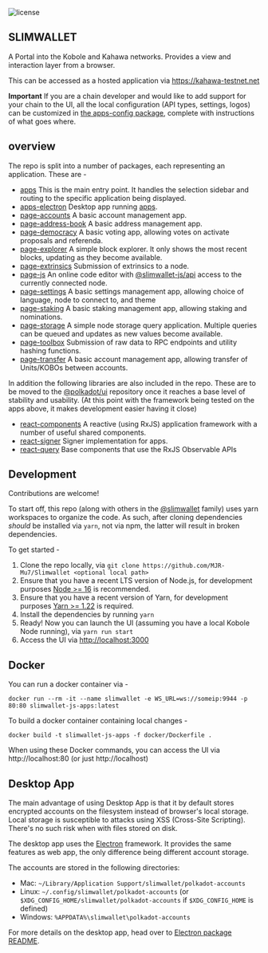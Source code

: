 ![license](https://img.shields.io/badge/License-Apache%202.0-blue?logo=apache&style=flat-square)

## SLIMWALLET

A Portal into the Kobole and Kahawa networks. Provides a view and interaction layer from a browser.

This can be accessed as a hosted application via https://kahawa-testnet.net

**Important** If you are a chain developer and would like to add support for your chain to the UI, all the local configuration (API types, settings, logos) can be customized in [the apps-config package](packages/apps-config#README.md), complete with instructions of what goes where.

## overview

The repo is split into a number of packages, each representing an application. These are -

- [apps](packages/apps/) This is the main entry point. It handles the selection sidebar and routing to the specific application being displayed.
- [apps-electron](packages/apps-electron/) Desktop app running [apps](packages/apps/).
- [page-accounts](packages/page-accounts/) A basic account management app.
- [page-address-book](packages/page-address-book/) A basic address management app.
- [page-democracy](packages/page-democracy/) A basic voting app, allowing votes on activate proposals and referenda.
- [page-explorer](packages/page-explorer/) A simple block explorer. It only shows the most recent blocks, updating as they become available.
- [page-extrinsics](packages/page-extrinsics/) Submission of extrinsics to a node.
- [page-js](packages/page-js/) An online code editor with [@slimwallet-js/api](packages/api) access to the currently connected node.
- [page-settings](packages/page-settings/) A basic settings management app, allowing choice of language, node to connect to, and theme
- [page-staking](packages/page-staking/) A basic staking management app, allowing staking and nominations.
- [page-storage](packages/page-storage/) A simple node storage query application. Multiple queries can be queued and updates as new values become available.
- [page-toolbox](packages/page-toolbox/) Submission of raw data to RPC endpoints and utility hashing functions.
- [page-transfer](packages/page-transfer/) A basic account management app, allowing transfer of Units/KOBOs between accounts.

In addition the following libraries are also included in the repo. These are to be moved to the [@polkadot/ui](https://github.com/polkadot-js/ui/) repository once it reaches a base level of stability and usability. (At this point with the framework being tested on the apps above, it makes development easier having it close)

- [react-components](packages/react-components/) A reactive (using RxJS) application framework with a number of useful shared components.
- [react-signer](packages/react-signer/) Signer implementation for apps.
- [react-query](packages/react-query) Base components that use the RxJS Observable APIs

## Development

Contributions are welcome!

To start off, this repo (along with others in the [@slimwallet](https://github.com/MJR-Mu7/Slimwallet) family) uses yarn workspaces to organize the code. As such, after cloning dependencies _should_ be installed via `yarn`, not via npm, the latter will result in broken dependencies.

To get started -

1. Clone the repo locally, via `git clone https://github.com/MJR-Mu7/Slimwallet <optional local path>`
2. Ensure that you have a recent LTS version of Node.js, for development purposes [Node >= 16](https://nodejs.org/en/) is recommended.
3. Ensure that you have a recent version of Yarn, for development purposes [Yarn >= 1.22](https://yarnpkg.com/docs/install) is required.
4. Install the dependencies by running `yarn`
5. Ready! Now you can launch the UI (assuming you have a local Kobole Node running), via `yarn run start`
6. Access the UI via [http://localhost:3000](http://localhost:3000)

## Docker

You can run a docker container via -

```
docker run --rm -it --name slimwallet -e WS_URL=ws://someip:9944 -p 80:80 slimwallet-js-apps:latest
```

To build a docker container containing local changes -

```
docker build -t slimwallet-js-apps -f docker/Dockerfile .
```

When using these Docker commands, you can access the UI via http://localhost:80 (or just http://localhost)

## Desktop App

The main advantage of using Desktop App is that it by default stores encrypted accounts on the filesystem instead of browser's local storage.
Local storage is susceptible to attacks using XSS (Cross-Site Scripting). There's no such risk when with files stored on disk.

The desktop app uses the [Electron](https://www.electronjs.org/) framework. It provides the same features as web app, the only difference
being different account storage.

The accounts are stored in the following directories:
* Mac: `~/Library/Application Support/slimwallet/polkadot-accounts`
* Linux: `~/.config/slimwallet/polkadot-accounts` (or `$XDG_CONFIG_HOME/slimwallet/polkadot-accounts` if `$XDG_CONFIG_HOME` is defined)
* Windows: `%APPDATA%\slimwallet\polkadot-accounts`

For more details on the desktop app, head over to [Electron package README](https://github.com/polkadot-js/apps/blob/master/packages/apps-electron/README.md).
